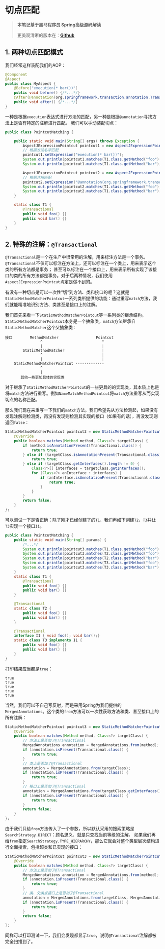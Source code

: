 # 切点匹配

>**本笔记基于黑马程序员 Spring高级源码解读**
>
> 更美观清晰的版本在：[**Github**](https://github.com/Emil-Stampfly-He/basics)

## 1. 两种切点匹配模式
我们经常这样装配我们的AOP：
```java
@Component
@Aspect
public class MyAspect {
    @Before("execution(* bar())")
    public void before() {/*...*/}
    @After(@annotation(org.springframework.transaction.annotation.Transactional))
    public void after() {/*...*/}
}
```
一种是根据`execution`表达式进行方法的匹配，另一种是根据`@annotation`寻找方法上是否有特定的注解进行匹配。
我们可以手动装配切点：
```java
public class PointcutMatching {

    public static void main(String[] args) throws Exception {
        AspectJExpressionPointcut pointcut1 = new AspectJExpressionPointcut();
        // 根据方法名字匹配
        pointcut1.setExpression("execution(* bar())");
        System.out.println(pointcut1.matches(T1.class.getMethod("foo"), T1.class)); // false
        System.out.println(pointcut1.matches(T1.class.getMethod("bar"), T1.class)); // true

        AspectJExpressionPointcut pointcut2 = new AspectJExpressionPointcut();
        // 根据注解匹配
        pointcut2.setExpression("@annotation(org.springframework.transaction.annotation.Transactional)");
        System.out.println(pointcut2.matches(T1.class.getMethod("foo"), T1.class)); // true
        System.out.println(pointcut2.matches(T1.class.getMethod("bar"), T1.class)); // false
    }

    static class T1 {
        @Transactional
        public void foo() {}
        public void bar() {}
    }
}
```

## 2. 特殊的注解：`@Transactional`
`@Transactional`是一个在生产中很常用的注解，用来标注方法是一个事务。`@Transactional`不仅可以标注在方法上，还可以标注在一个类上，用来表示这个类的所有方法都是事务；
甚至可以标注在一个接口上，用来表示所有实现了该接口的类的所有方法都是事务。对于后两种情况，我们使用`AspectJExpressionPointcut`肯定是做不到的。

有没有一种切点是可以一次性“切”到方法、类和接口的呢？这就是`StaticMethodMatcherPointcut`一系列类所提供的功能：通过重写`match`方法，我们就能精准地识别方法、类甚至是接口上的注解。

我们首先来看一下`StaticMethodMatcherPointcut`等一系列类的继承结构。`StaticMethodMatcherPointcut`本身是一个抽象类，`match`方法继承自`StaticMethodMatcher`这个父抽象类：
```aiignore
接口        MethodMatcher                 Pointcut
                ^                           ^
                |                           |
        StaticMethodMatcher                 |
                ^                           |
                |                           |
    StaticMethodMatcherPointcut -------------
                ^
                |
       其他一些更加具体的实现类
```
对于继承了`StaticMethodMatcherPointcut`的一些更具的的实现类，其本质上也是将`match`方法进行重写。例如`NameMatchMethodPointcut`将`match`方法重写从而实现切点的名称匹配。

那么我们现在来重写一下我们的`match`方法。我们希望先从方法检测起，如果没有发现注解则检测类，再没有发现则检测其实现的接口（如果有的话），再没发现则返回`false`：
```java
StaticMethodMatcherPointcut pointcut3 = new StaticMethodMatcherPointcut() {
    @Override
    public boolean matches(Method method, Class<?> targetClass) {
        if (method.isAnnotationPresent(Transactional.class)) {
            return true;
        } else if (targetClass.isAnnotationPresent(Transactional.class)) {
            return true;
        } else if (targetClass.getInterfaces().length != 0) {
            Class<?>[] interfaces = targetClass.getInterfaces();
            for (Class<?> anInterface : interfaces) {
                if (anInterface.isAnnotationPresent(Transactional.class)) {
                    return true;
                }
            }
        }
        return false;
    }
};
```
可以测试一下是否正确：除了刚才已经创建了的`T1`，我们再如下创建`T2`，`T3`并让`T3`实现一个接口`I1`。
```java
public class PointcutMatching {
    public static void main(String[] params) {
        /*...*/
        System.out.println(pointcut3.matches(T1.class.getMethod("foo"), T1.class));
        System.out.println(pointcut3.matches(T2.class.getMethod("foo"), T2.class));
        System.out.println(pointcut3.matches(T2.class.getMethod("bar"), T2.class));
        System.out.println(pointcut3.matches(T3.class.getMethod("foo"), T3.class));
        System.out.println(pointcut3.matches(T3.class.getMethod("bar"), T3.class));
    }
    static class T1 {
        @Transactional
        public void foo() {}
        public void bar() {}
    }

    @Transactional
    static class T2 {
        public void foo() {}
        public void bar() {}
    }

    @Transactional
    interface I1 { void foo(); void bar();}
    static class T3 implements I1 {
        public void foo() {}
        public void bar() {}
    }
}
```
打印结果应当都是`true`：
```aiignore
true
true
true
true
true
```
当然，我们可以不自己写反射，而是采用Spring为我们提供的`MergedAnnotations`。这个类的`from`方法可以一次性获取方法和类、甚至接口上的所有注解：
```java
StaticMethodMatcherPointcut pointcut3 = new StaticMethodMatcherPointcut() {
    @Override
    public boolean matches(Method method, Class<?> targetClass) {
        // 方法上是否加了@Transactional
        MergedAnnotations annotation = MergedAnnotations.from(method);
        if (annotation.isPresent(Transactional.class)) {
            return true;
        }
        // 类上是否加了@Transactional
        annotation = MergedAnnotations.from(targetClass);
        if (annotation.isPresent(Transactional.class)) {
            return true;
        }
        // 接口上是否加了@Transactional
        annotation = MergedAnnotations.from(targetClass.getInterfaces());
        if (annotation.isPresent(Transactional.class)) {
            return true;
        }
        return false;
    }
};
```
由于我们只给`from`方法传入了一个参数，所以默认采用的搜索策略是`SearchStrategy.DIRECT`：顾名思义，就是只查找当前等级的注解。
如果我们再给`from`指定`SearchStrategy.TYPE_HIERARCHY`，那么它就会对整个类型层次结构进行全面搜索，包括超类和已实现的接口：

```java
StaticMethodMatcherPointcut pointcut3 = new StaticMethodMatcherPointcut() {
    @Override
    public boolean matches(Method method, Class<?> targetClass) {
        // 方法上是否加了@Transactional
        MergedAnnotations annotation = MergedAnnotations.from(method);
        if (annotation.isPresent(Transactional.class)) {
            return true;
        }
        // 类、父类或接口上是否加了@Transactional
        annotation = MergedAnnotations.from(targetClass, MergedAnnotations.SearchStrategy.TYPE_HIERARCHY);
        if (annotation.isPresent(Transactional.class)) {
            return true;
        }
        return false;
    }
};
```
同样可以打印测试一下，我们会发现都显示`true`，说明`@Transactional`注解都被完全扫描到了。
